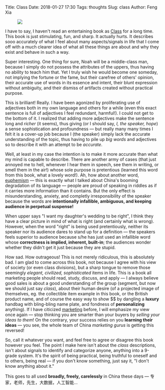 Title: Class
Date: 2018-01-27 17:30
Tags: thoughts
Slug: class
Author: Feng Xia

<figure class="col s12">
  <img src="{{SITEURL}}/images/mary%20poppins.jpg"/>
</figure>


I have to say, I haven't read an entertaining book as [Class][1] for a
long time. This book is just stimulating, fun, and sharp. It actually
hurts. It describes sooo accurately of what I feel about many
aspects/signals in life that I come off with a much clearer idea of
what all these things are about and why they exist and behave in such
a way.

[1]: https://www.amazon.com/Paul-Fussell-American-1983-10-16-Hardcover/dp/B0197PAO4U/ref=la_B000AQ6OIQ_1_17?s=books&ie=UTF8&qid=1517092280&sr=1-17&refinements=p_82%3AB000AQ6OIQ

Super interesting. One thing for sure, Noah will be a middle-class
man, because I simply do not possess the attributes of the uppers,
thus having no ability to teach him that. Yet I truly wish he would
become one someday, not implying the fortune or the fame, but their
carefree of others' opinion, their accurate use of words in its
essence and intent, their blunt expression without ambiguity, and
their dismiss of artifacts created without practical purpose.

This is brilliant! Really. I have been agonized by proliferating use
of adjectives both in my own language and others for a while (even
this exact sentence is full of adjectives I feel redundant, harmful!).
I could not get to the bottom of it. I realized that adding more
adjectives make the sentence long and _richer_ (it seems), thus giving
(or I should say, _I, the speaker, hope_) a sense sophistication and
profoundness &mdash; but really many many times I felt it is a
cover-up job because I (the speaker) simply lack the accurate
understanding of the topic, thus having to pile up _big words_ and
adjectives so to describe it with an attempt to be _accurate_.

Well, at least in my case the intention is to make it more accurate
than what my mind is capable to describe. There are another army of
cases (that just annoyed me to hell, whenever I hear them in speech,
see them in writing, or smell them in the air!) whose sole purpose is
pretentious (learned this word from this book, what a lovely
word!). Ah, how about another word, [euphemism][2] &mdash; this is
exactly what I talked about China's booming degradation of its
language &mdash; people are proud of speaking in riddles as if it
carries more information than it contains. But the only effect is 
misunderstanding, anxiety, and completly irresponsibility of the
speaker because the words are **intentionally infallible,
ambiguous, and keeping audience in perpetual suspense!** 

[2]: https://en.wikipedia.org/wiki/Euphemism

When upper says "I want my daughter's wedding to be right", I think
they have a clear picture in mind of what is right (and certainly what
is wrong). However, when the word "right" is being used pretentiously,
neither its speaker nor its audience dares to stand up for a
definition &mdash; the speakers feels superior to audience because
s/he has just used an infallible word whose **correctness is implied,
inherent, built-in**; the audiences wonder whether they didn't get it
just because they are stupid.

How sad. How outrageous! This is not merely ridiculous, this is
absolutely bad. I am glad to come across this book, not because I
agree with his view of society (or even class divisions), but a sharp
tongue to remove those seemingly _elegant, civilized, sophisticated_
items in life. This is a book all marketing people should read, study,
discuss, and apply &mdash; I always believe good sales is about a good
understanding of the group (segment, but now we should just say
_class_), about their human desire (of a projected image of
themselves, eg. the collectible item example in this book, or the
British product name, and of course the easy way to show $$ by
dangling a **luxury** handbag with bling-bling name plate, and
fondness of **personalizing** anything). If I have citicized
[marketing][3] before, I will emphasize my view once again &mdash;
stop thinking you are smarter than your buyers by _selling your ideas
to them_! On the contrary, your success relies on you **learning their
ideas** &mdash; you see, the whole team of China _marketing gurus_ 
is getting this reversed!

[3]: {filename}/thoughts/marketing.md

So, call it whatever you want, and feel free to agree or disagree this
book however you feel. The point I make here isn't about the _class_
descriptions, isn't about signals to identify and categorize anyone,
anything into a 9-grade system. It's the spirit of being practical,
being truthful to oneself and to others, being real &mdash; if you
don't know something, just say it, "I don't know anything about it."

This goes to all used **broadly, freely,
carelessly** in China these days &mdash; 专家，老师，先生，大数据，人工智能...
